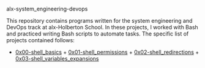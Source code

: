 alx-system_engineering-devops

This repository contains programs written for the system engineering and DevOps track at alx-Holberton School. In these projects, I worked with Bash and practiced writing Bash scripts to automate tasks. The specific list of projects contained follows:
+ [0x00-shell_basics](0x00-shell_basics) + [0x01-shell_permissions](0x01-shell_permissions) + [0x02-shell_redirections](0x02-shell_redirections) + [0x03-shell_variables_expansions](0x03-shell_variables_expansions) 
